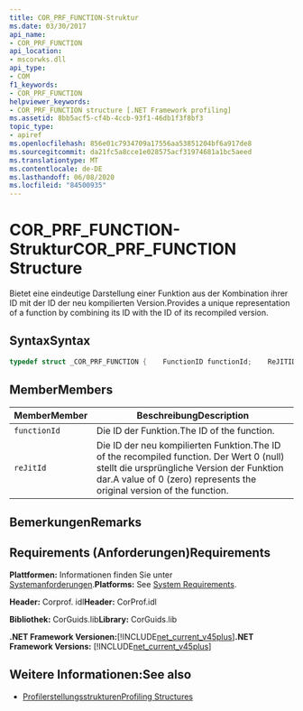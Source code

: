 ```yaml
---
title: COR_PRF_FUNCTION-Struktur
ms.date: 03/30/2017
api_name:
- COR_PRF_FUNCTION
api_location:
- mscorwks.dll
api_type:
- COM
f1_keywords:
- COR_PRF_FUNCTION
helpviewer_keywords:
- COR_PRF_FUNCTION structure [.NET Framework profiling]
ms.assetid: 8bb5acf5-cf4b-4ccb-93f1-46db1f3f8bf3
topic_type:
- apiref
ms.openlocfilehash: 856e01c7934709a17556aa53851204bf6a917de8
ms.sourcegitcommit: da21fc5a8cce1e028575acf31974681a1bc5aeed
ms.translationtype: MT
ms.contentlocale: de-DE
ms.lasthandoff: 06/08/2020
ms.locfileid: "84500935"
---
```

# <a name="cor_prf_function-structure"></a><span data-ttu-id="1ad5a-102">COR_PRF_FUNCTION-Struktur</span><span class="sxs-lookup"><span data-stu-id="1ad5a-102">COR_PRF_FUNCTION Structure</span></span>
<span data-ttu-id="1ad5a-103">Bietet eine eindeutige Darstellung einer Funktion aus der Kombination ihrer ID mit der ID der neu kompilierten Version.</span><span class="sxs-lookup"><span data-stu-id="1ad5a-103">Provides a unique representation of a function by combining its ID with the ID of its recompiled version.</span></span>  
  
## <a name="syntax"></a><span data-ttu-id="1ad5a-104">Syntax</span><span class="sxs-lookup"><span data-stu-id="1ad5a-104">Syntax</span></span>  
  
```cpp  
typedef struct _COR_PRF_FUNCTION {    FunctionID functionId;    ReJITID    reJitId;} COR_PRF_FUNCTION;  
```  
  
## <a name="members"></a><span data-ttu-id="1ad5a-105">Member</span><span class="sxs-lookup"><span data-stu-id="1ad5a-105">Members</span></span>  
  
|<span data-ttu-id="1ad5a-106">Member</span><span class="sxs-lookup"><span data-stu-id="1ad5a-106">Member</span></span>|<span data-ttu-id="1ad5a-107">Beschreibung</span><span class="sxs-lookup"><span data-stu-id="1ad5a-107">Description</span></span>|  
|------------|-----------------|  
|`functionId`|<span data-ttu-id="1ad5a-108">Die ID der Funktion.</span><span class="sxs-lookup"><span data-stu-id="1ad5a-108">The ID of the function.</span></span>|  
|`reJitId`|<span data-ttu-id="1ad5a-109">Die ID der neu kompilierten Funktion.</span><span class="sxs-lookup"><span data-stu-id="1ad5a-109">The ID of the recompiled function.</span></span> <span data-ttu-id="1ad5a-110">Der Wert 0 (null) stellt die ursprüngliche Version der Funktion dar.</span><span class="sxs-lookup"><span data-stu-id="1ad5a-110">A value of 0 (zero) represents the original version of the function.</span></span>|  
  
## <a name="remarks"></a><span data-ttu-id="1ad5a-111">Bemerkungen</span><span class="sxs-lookup"><span data-stu-id="1ad5a-111">Remarks</span></span>  
  
## <a name="requirements"></a><span data-ttu-id="1ad5a-112">Requirements (Anforderungen)</span><span class="sxs-lookup"><span data-stu-id="1ad5a-112">Requirements</span></span>  
 <span data-ttu-id="1ad5a-113">**Plattformen:** Informationen finden Sie unter [Systemanforderungen](../../get-started/system-requirements.md).</span><span class="sxs-lookup"><span data-stu-id="1ad5a-113">**Platforms:** See [System Requirements](../../get-started/system-requirements.md).</span></span>  
  
 <span data-ttu-id="1ad5a-114">**Header:** Corprof. idl</span><span class="sxs-lookup"><span data-stu-id="1ad5a-114">**Header:** CorProf.idl</span></span>  
  
 <span data-ttu-id="1ad5a-115">**Bibliothek:** CorGuids.lib</span><span class="sxs-lookup"><span data-stu-id="1ad5a-115">**Library:** CorGuids.lib</span></span>  
  
 <span data-ttu-id="1ad5a-116">**.NET Framework Versionen:**[!INCLUDE[net_current_v45plus](../../../../includes/net-current-v45plus-md.md)]</span><span class="sxs-lookup"><span data-stu-id="1ad5a-116">**.NET Framework Versions:** [!INCLUDE[net_current_v45plus](../../../../includes/net-current-v45plus-md.md)]</span></span>  
  
## <a name="see-also"></a><span data-ttu-id="1ad5a-117">Weitere Informationen:</span><span class="sxs-lookup"><span data-stu-id="1ad5a-117">See also</span></span>

- [<span data-ttu-id="1ad5a-118">Profilerstellungsstrukturen</span><span class="sxs-lookup"><span data-stu-id="1ad5a-118">Profiling Structures</span></span>](profiling-structures.md)
